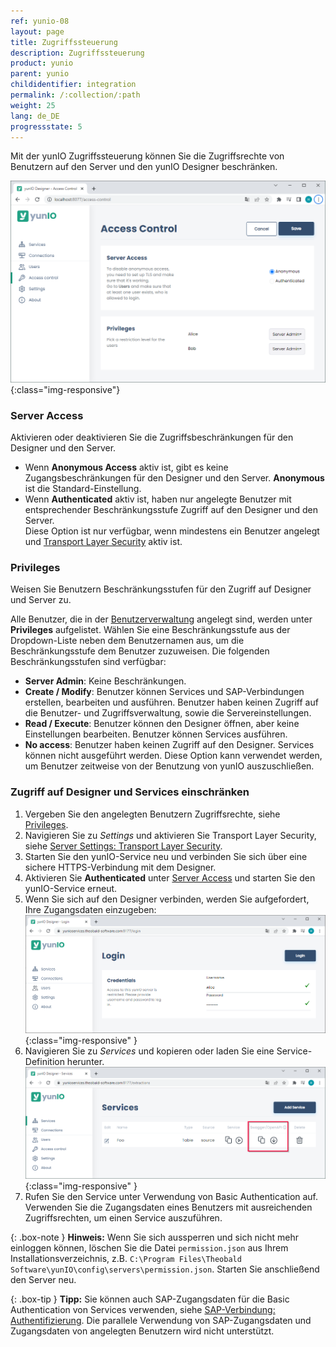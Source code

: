 ```yaml
---
ref: yunio-08
layout: page
title: Zugriffssteuerung
description: Zugriffssteuerung
product: yunio
parent: yunio
childidentifier: integration
permalink: /:collection/:path
weight: 25
lang: de_DE
progressstate: 5
---
```


Mit der yunIO Zugriffssteuerung können Sie die Zugriffsrechte von Benutzern auf den Server und den yunIO Designer beschränken.

![Access_Control](/img/content/yunio/access-control.png){:class="img-responsive"}

### Server Access

Aktivieren oder deaktivieren Sie die Zugriffsbeschränkungen für den Designer und den Server.

- Wenn **Anonymous Access** aktiv ist, gibt es keine Zugangsbeschränkungen für den Designer und den Server.
**Anonymous** ist die Standard-Einstellung.
- Wenn **Authenticated** aktiv ist, haben nur angelegte Benutzer mit entsprechender Beschränkungsstufe Zugriff auf den Designer und den Server.<br>
Diese Option ist nur verfügbar, wenn mindestens ein Benutzer angelegt und [Transport Layer Security](#transport-layer-security) aktiv ist. 


### Privileges

Weisen Sie Benutzern Beschränkungsstufen für den Zugriff auf Designer und Server zu.

Alle Benutzer, die in der [Benutzerverwaltung](./benutzer) angelegt sind, werden unter **Privileges** aufgelistet.
Wählen Sie eine Beschränkungsstufe aus der Dropdown-Liste neben dem Benutzernamen aus, um die Beschränkungsstufe dem Benutzer zuzuweisen.
Die folgenden Beschränkungsstufen sind verfügbar:
- **Server Admin**: Keine Beschränkungen. 
- **Create / Modify**: Benutzer können Services und SAP-Verbindungen erstellen, bearbeiten und ausführen.
Benutzer haben keinen Zugriff auf die Benutzer- und Zugriffsverwaltung, sowie die Servereinstellungen.
- **Read / Execute**: Benutzer können den Designer öffnen, aber keine Einstellungen bearbeiten.
Benutzer können Services ausführen.
- **No access**: Benutzer haben keinen Zugriff auf den Designer. Services können nicht ausgeführt werden.
Diese Option kann verwendet werden, um Benutzer zeitweise von der Benutzung von yunIO auszuschließen.

### Zugriff auf Designer und Services einschränken

1. Vergeben Sie den angelegten Benutzern Zugriffsrechte, siehe [Privileges](#privileges).
2. Navigieren Sie zu *Settings* und aktivieren Sie Transport Layer Security, siehe [Server Settings: Transport Layer Security](./server-settings#transport-layer-security).<br>
3. Starten Sie den yunIO-Service neu und verbinden Sie sich über eine sichere HTTPS-Verbindung mit dem Designer.
4. Aktivieren Sie **Authenticated** unter [Server Access](#server-access) und starten Sie den yunIO-Service erneut.
5. Wenn Sie sich auf den Designer verbinden, werden Sie aufgefordert, Ihre Zugangsdaten einzugeben:<br>
![Login](/img/content/yunio/yunio-login.png){:class="img-responsive" }
6. Navigieren Sie zu *Services* und kopieren oder laden Sie eine Service-Definition herunter.<br>
![Run-Service](/img/content/yunio/yunio-run-services-https.png){:class="img-responsive" }
4. Rufen Sie den Service unter Verwendung von Basic Authentication auf. 
Verwenden Sie die Zugangsdaten eines Benutzers mit ausreichenden Zugriffsrechten, um einen Service auszuführen.

{: .box-note }
**Hinweis:** Wenn Sie sich aussperren und sich nicht mehr einloggen können, löschen Sie die Datei `permission.json` aus Ihrem Installationsverzeichnis, z.B. `C:\Program Files\Theobald Software\yunIO\config\servers\permission.json`.
Starten Sie anschließend den Server neu.

{: .box-tip }
**Tipp:** Sie können auch SAP-Zugangsdaten für die Basic Authentication von Services verwenden, siehe [SAP-Verbindung: Authentifizierung](./sap-verbindungen-anlegen#authentifizierung).
Die parallele Verwendung von SAP-Zugangsdaten und Zugangsdaten von angelegten Benutzern wird nicht unterstützt.

